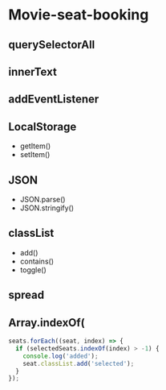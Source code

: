 # Movie-seat-booking

## querySelectorAll

## innerText

## addEventListener

## LocalStorage

- getItem()
- setItem()

## JSON

- JSON.parse()
- JSON.stringify()

## classList

- add()
- contains()
- toggle()

## spread

## Array.indexOf(

```js
seats.forEach((seat, index) => {
  if (selectedSeats.indexOf(index) > -1) {
    console.log('added');
    seat.classList.add('selected');
  }
});
```
